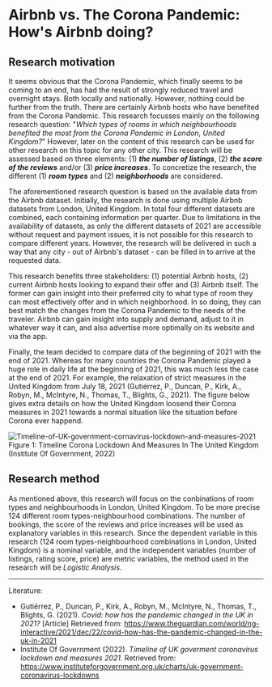 # Airbnb vs. The Corona Pandemic: How's Airbnb doing? 

## Research motivation
It seems obvious that the Corona Pandemic, which finally seems to be coming to an end, has had the result of strongly reduced travel and overnight stays. Both locally and nationally. However, nothing could be further from the truth. There are certainly Airbnb hosts who have benefited from the Corona Pandemic. This research focusses mainly on the following research question: "*Which types of rooms in which neighbourhoods benefited the most from the Corona Pandemic in London, United Kingdom?*" However, later on the content of this research can be used for other research on this topic for any other city. This research will be assessed based on three elements: (1) _**the number of listings**_, (2) _**the score of the reviews**_ and/or (3) _**price increases**_. To concretize the research, the different (1) _**room types**_ and (2) _**neighborhoods**_ are considered.  

The aforementioned research question is based on the available data from the Airbnb dataset. Initially, the research is done using multiple Airbnb datasets from London, United Kingdom. In total four different datasets are combined, each containing information per quarter. Due to limitations in the availability of datasets, as only the different datasets of 2021 are accessible without request and payment issues, it is not possible for this research to compare different years. However, the research will be delivered in such a way that any city - out of Airbnb's dataset - can be filled in to arrive at the requested data.  

This research benefits three stakeholders: (1) potential Airbnb hosts, (2) current Airbnb hosts looking to expand their offer and (3) Airbnb itself. The former can gain insight into their preferred city to what type of room they can most effectively offer and in which neighborhood. In so doing, they can best match the changes from the Corona Pandemic to the needs of the traveler. Airbnb can gain insight into supply and demand, adjust to it in whatever way it can, and also advertise more optimally on its website and via the app.  

Finally, the team decided to compare data of the beginning of 2021 with the end of 2021. Whereas for many countries the Corona Pandemic played a huge role in daily life at the beginning of 2021, this was much less the case at the end of 2021. For example, the relaxation of strict measures in the United Kingdom from July 18, 2021 (Gutiérrez, P., Duncan, P., Kirk, A., Robyn, M., McIntyre, N., Thomas, T., Blights, G., 2021). The figure below gives extra details on how the United Kingdom loosend their Corona measures in 2021 towards a normal situation like the situation before Corona ever happend.  

![Timeline-of-UK-government-cornavirus-lockdown-and-measures-2021](https://user-images.githubusercontent.com/89737678/154754883-9f6c9a0a-2b67-49fa-ae82-bbfda4ac0af7.PNG)  
Figure 1: Timeline Corona Lockdown And Measures In The United Kingdom (Institute Of Government, 2022)   
  
## Research method
As mentioned above, this research will focus on the conbinations of room types and neighbourhoods in London, United Kingdom. To be more precise 124 different room types-neighbourhood combinations. The number of bookings, the score of the reviews and price increases will be used as explanatory variables in this research. Since the dependent variable in this research (124 room types-neighbourhood combinations in London, United Kingdom) is a nominal variable, and the independent variables (number of listings, rating score, price) are metric variables, the method used in the research will be *Logistic Analysis*.

----

Literature:  
* Gutiérrez, P., Duncan, P., Kirk, A., Robyn, M., McIntyre, N., Thomas, T., Blights, G. (2021). *Covid: how has the pandemic changed in the UK in 2021?* [Article] Retrieved from: https://www.theguardian.com/world/ng-interactive/2021/dec/22/covid-how-has-the-pandemic-changed-in-the-uk-in-2021 
* Institute Of Government (2022). *Timeline of UK goverment coronavirus lockdown and measures 2021*. Retrieved from: https://www.instituteforgovernment.org.uk/charts/uk-government-coronavirus-lockdowns

